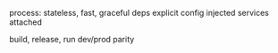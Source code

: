 ---
---
process: stateless, fast, graceful
deps explicit
config injected
services attached

build, release, run
dev/prod parity
